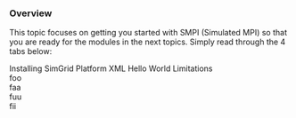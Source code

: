 


<div class="container ui raised segment">
<h3 class="ui header">Overview</h3>

  <p class="ui">This topic focuses on getting you started with SMPI (Simulated MPI)
  so that you are ready for the modules in the next topics. Simply read through the
  4 tabs below:
  </p>
</div>


<div class="ui pointing secondary menu">
  <a class="item active" data-tab="first">Installing SimGrid</a>
  <a class="item " data-tab="second">Platform XML</a>
  <a class="item" data-tab="third">Hello World</a>
  <a class="item" data-tab="fourth">Limitations</a>
</div>


<div class="ui tab segment active" data-tab="first">
foo
</div>


<div class="ui tab segment " data-tab="second">
faa
</div>


<div class="ui tab segment" data-tab="third">
fuu
</div>


<div class="ui tab segment" data-tab="fourth">
fii
</div>



